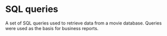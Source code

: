# SQL queries

A set of SQL queries used to retrieve data from a movie database. Queries were used as the basis for business reports.

